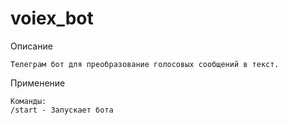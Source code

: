 # voiex_bot

Описание

    Телеграм бот для преобразование голосовых сообщений в текст.

Применение

    Команды:
    /start - Запускает бота
